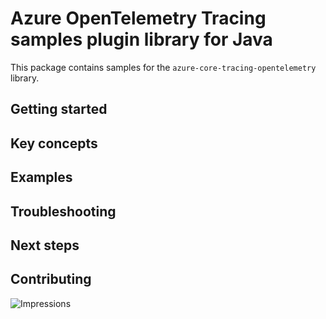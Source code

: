 # Azure OpenTelemetry Tracing samples plugin library for Java

This package contains samples for the `azure-core-tracing-opentelemetry` library.

## Getting started

## Key concepts

## Examples

## Troubleshooting

## Next steps

## Contributing

![Impressions](https://azure-sdk-impressions.azurewebsites.net/api/impressions/azure-sdk-for-java%2Fsdk%2Fcore%2Fazure-core-tracing-opentelemetry-samples%2FREADME.png)
